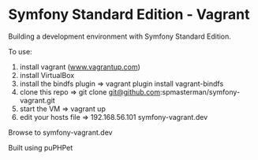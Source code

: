 Symfony Standard Edition - Vagrant
==================================

Building a development environment with Symfony Standard Edition.

To use:

1) install vagrant (www.vagrantup.com)
2) install VirtualBox
3) install the bindfs plugin => vagrant plugin install vagrant-bindfs
4) clone this repo => git clone git@github.com:spmasterman/symfony-vagrant.git
5) start the VM => vagrant up
6) edit your hosts file => 192.168.56.101  symfony-vagrant.dev

Browse to symfony-vagrant.dev

Built using puPHPet